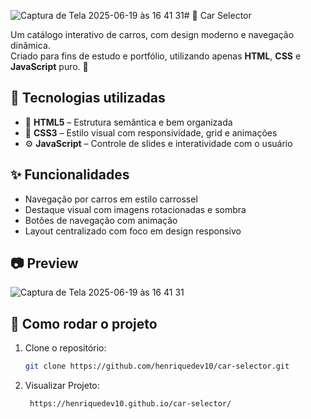 ![Captura de Tela 2025-06-19 às 16 41 31](https://github.com/user-attachments/assets/eb4ab552-405e-4d11-a126-c109a90c29a9)# 🚗 Car Selector

Um catálogo interativo de carros, com design moderno e navegação dinâmica.  
Criado para fins de estudo e portfólio, utilizando apenas **HTML**, **CSS** e **JavaScript** puro. 🚀 

## 🧰 Tecnologias utilizadas

- 🧱 **HTML5** – Estrutura semântica e bem organizada
- 🎨 **CSS3** – Estilo visual com responsividade, grid e animações
- ⚙️ **JavaScript** – Controle de slides e interatividade com o usuário

## ✨ Funcionalidades

- Navegação por carros em estilo carrossel
- Destaque visual com imagens rotacionadas e sombra
- Botões de navegação com animação
- Layout centralizado com foco em design responsivo

## 📷 Preview

![Captura de Tela 2025-06-19 às 16 41 31](https://github.com/user-attachments/assets/09783b87-afb3-411e-bf7b-d1cd77c1f1ce)

## 🚀 Como rodar o projeto

1. Clone o repositório:
   ```bash
   git clone https://github.com/henriquedev10/car-selector.git

2. Visualizar Projeto:
   ```bash
    https://henriquedev10.github.io/car-selector/
